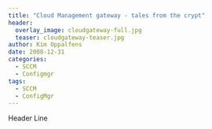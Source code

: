 ```yaml
---
title: "Cloud Management gateway - tales from the crypt"
header:
  overlay_image: cloudgateway-full.jpg
  teaser: cloudgateway-teaser.jpg
author: Kim Oppalfens
date: 2008-12-31
categories:
  - SCCM
  - Configmgr
tags:
  - SCCM
  - ConfigMgr
---
```


Header Line




